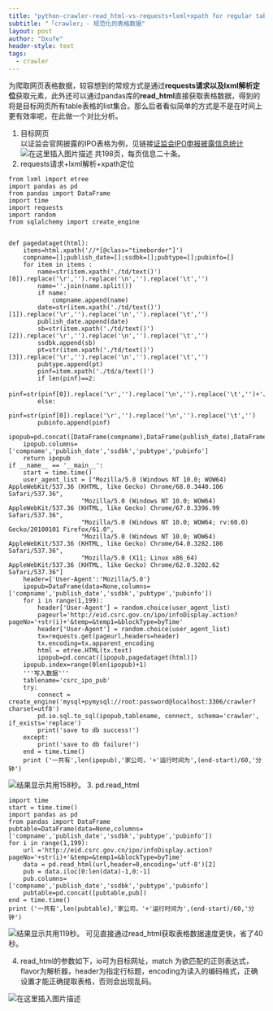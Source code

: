```yaml
---
title: "python-crawler-read_html-vs-requests+lxml+xpath for regular table"
subtitle: "「crawler」- 规范化的表格数据"
layout: post
author: "Dxufe"
header-style: text
tags:
  - crawler
---  
```

为爬取网页表格数据，较容想到的常规方式是通过**requests请求以及lxml解析定位**获取元素，此外还可以通过pandas库的**read_html**直接获取表格数据，得到的将是目标网页所有table表格的list集合。那么后者看似简单的方式是不是在时间上更有效率呢，在此做一个对比分析。

 1. 目标网页  
 		以证监会官网披露的IPO表格为例，见链接[证监会IPO申报披露信息统计](http://eid.csrc.gov.cn/ipo/checkClick.action?choice=info#)
 ![在这里插入图片描述](https://img-blog.csdnimg.cn/20190821150235780.png?x-oss-process=image/watermark,type_ZmFuZ3poZW5naGVpdGk,shadow_10,text_aHR0cHM6Ly9ibG9nLmNzZG4ubmV0L3FxXzQwNTExMjkx,size_16,color_FFFFFF,t_70)
共198页，每页信息二十条。
 2. requests请求+lxml解析+xpath定位  
 

```
from lxml import etree
import pandas as pd 
from pandas import DataFrame
import time
import requests
import random
from sqlalchemy import create_engine


def pagedataget(html):
    items=html.xpath('//*[@class="timeborder"]')
    compname=[];publish_date=[];ssdbk=[];pubtype=[];pubinfo=[]
    for item in items :
        name=str(item.xpath('./td/text()')[0]).replace('\r','').replace('\n','').replace('\t','')
        name=''.join(name.split())  
        if name:
            compname.append(name)
        date=str(item.xpath('./td/text()')[1]).replace('\r','').replace('\n','').replace('\t','')
        publish_date.append(date)
        sb=str(item.xpath('./td/text()')[2]).replace('\r','').replace('\n','').replace('\t','')
        ssdbk.append(sb)
        pt=str(item.xpath('./td/text()')[3]).replace('\r','').replace('\n','').replace('\t','')
        pubtype.append(pt)
        pinf=item.xpath('./td/a/text()')
        if len(pinf)==2:
            pinf=str(pinf[0]).replace('\r','').replace('\n','').replace('\t','')+'、'+str(pinf[1]).replace('\r','').replace('\n','').replace('\t','')
        else:
            pinf=str(pinf[0]).replace('\r','').replace('\n','').replace('\t','')
        pubinfo.append(pinf)       
    ipopub=pd.concat([DataFrame(compname),DataFrame(publish_date),DataFrame(ssdbk),DataFrame(pubtype),DataFrame(pubinfo)],axis=1)
    ipopub.columns=['compname','publish_date','ssdbk','pubtype','pubinfo']
    return ipopub
if __name__ == '__main__':
    start = time.time()
    user_agent_list = ["Mozilla/5.0 (Windows NT 10.0; WOW64) AppleWebKit/537.36 (KHTML, like Gecko) Chrome/68.0.3440.106 Safari/537.36",
                    "Mozilla/5.0 (Windows NT 10.0; WOW64) AppleWebKit/537.36 (KHTML, like Gecko) Chrome/67.0.3396.99 Safari/537.36",
                    "Mozilla/5.0 (Windows NT 10.0; WOW64; rv:60.0) Gecko/20100101 Firefox/61.0",
                    "Mozilla/5.0 (Windows NT 10.0; WOW64) AppleWebKit/537.36 (KHTML, like Gecko) Chrome/64.0.3282.186 Safari/537.36",
                    "Mozilla/5.0 (X11; Linux x86_64) AppleWebKit/537.36 (KHTML, like Gecko) Chrome/62.0.3202.62 Safari/537.36"]
    header={'User-Agent':'Mozilla/5.0'}
    ipopub=DataFrame(data=None,columns=['compname','publish_date','ssdbk','pubtype','pubinfo'])
    for i in range(1,199):
        header['User-Agent'] = random.choice(user_agent_list)
        pageurl='http://eid.csrc.gov.cn/ipo/infoDisplay.action?pageNo='+str(i)+'&temp=&temp1=&blockType=byTime'
        header['User-Agent'] = random.choice(user_agent_list)
        tx=requests.get(pageurl,headers=header)
        tx.encoding=tx.apparent_encoding
        html = etree.HTML(tx.text)
        ipopub=pd.concat([ipopub,pagedataget(html)])  
    ipopub.index=range(0len(ipopub)+1)
    '''写入数据'''
    tablename='csrc_ipo_pub'
    try:
        connect = create_engine('mysql+pymysql://root:password@localhost:3306/crawler?charset=utf8')
        pd.io.sql.to_sql(ipopub,tablename, connect, schema='crawler', if_exists='replace')  
        print('save to db success!')
    except:
        print('save to db failure!')  
    end = time.time()
    print ('一共有',len(ipopub),'家公司，'+'运行时间为',(end-start)/60,'分钟')
```
![结果显示共用158秒。](https://img-blog.csdnimg.cn/20190821151442283.png)
 3. pd.read_html  
 

```
import time
start = time.time()
import pandas as pd
from pandas import DataFrame
pubtable=DataFrame(data=None,columns=['compname','publish_date','ssdbk','pubtype','pubinfo'])
for i in range(1,199): 
    url ='http://eid.csrc.gov.cn/ipo/infoDisplay.action?pageNo='+str(i)+'&temp=&temp1=&blockType=byTime'
    data = pd.read_html(url,header=0,encoding='utf-8')[2] 
    pub = data.iloc[0:len(data)-1,0:-1]
    pub.columns=['compname','publish_date','ssdbk','pubtype','pubinfo']
    pubtable=pd.concat([pubtable,pub])  
end = time.time()
print ('一共有',len(pubtable),'家公司，'+'运行时间为',(end-start)/60,'分钟')
```
![结果显示共用119秒。](https://img-blog.csdnimg.cn/2019082115214371.png)
可见直接通过read_html获取表格数据速度更快，省了40秒。

 4. read_html的参数如下，io可为目标网址，match 为欲匹配的正则表达式，flavor为解析器，header为指定行标题，encoding为读入的编码格式，正确设置才能正确提取表格，否则会出现乱码。

![在这里插入图片描述](https://img-blog.csdnimg.cn/20190821152455716.png?x-oss-process=image/watermark,type_ZmFuZ3poZW5naGVpdGk,shadow_10,text_aHR0cHM6Ly9ibG9nLmNzZG4ubmV0L3FxXzQwNTExMjkx,size_16,color_FFFFFF,t_70)